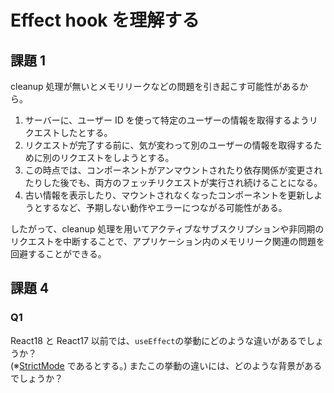 # Effect hook を理解する

## 課題 1

cleanup 処理が無いとメモリリークなどの問題を引き起こす可能性があるから。

1. サーバーに、ユーザー ID を使って特定のユーザーの情報を取得するようリクエストしたとする。
2. リクエストが完了する前に、気が変わって別のユーザーの情報を取得するために別のリクエストをしようとする。
3. この時点では、コンポーネントがアンマウントされたり依存関係が変更されたりした後でも、両方のフェッチリクエストが実行され続けることになる。
4. 古い情報を表示したり、マウントされなくなったコンポーネントを更新しようとするなど、予期しない動作やエラーにつながる可能性がある。

したがって、cleanup 処理を用いてアクティブなサブスクリプションや非同期のリクエストを中断することで、アプリケーション内のメモリリーク関連の問題を回避することができる。

## 課題 4

### Q1

React18 と React17 以前では、`useEffect`の挙動にどのような違いがあるでしょうか？  
(※[StrictMode](https://react.dev/reference/react/StrictMode) であるとする。)
またこの挙動の違いには、どのような背景があるでしょうか？
